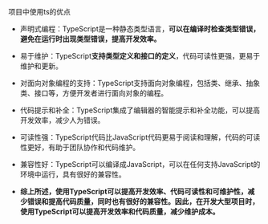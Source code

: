 项目中使用ts的优点
- 声明式编程：TypeScript是一种静态类型语言，**可以在编译时检查类型错误，避免在运行时出现类型错误，提高开发效率。**

- 易于维护：TypeScript**支持类型定义和接口的定义**，代码可读性更强，更易于维护和更新。

- 对面向对象编程的支持：TypeScript支持面向对象编程，包括类、继承、抽象类、接口等，方便开发者进行面向对象的编程。

- 代码提示和补全：TypeScript集成了编辑器的智能提示和补全功能，可以提高开发效率，减少人为错误。

- 可读性强：TypeScript代码比JavaScript代码更易于阅读和理解，代码的可读性更好，有助于团队协作和代码维护。

- 兼容性好：TypeScript可以编译成JavaScript，可以在任何支持JavaScript的环境中运行，具有很好的兼容性。

- **综上所述，使用TypeScript可以提高开发效率、代码可读性和可维护性，减少错误和提高代码质量，同时也有很好的兼容性。因此，在开发大型项目时，使用TypeScript可以提高开发效率和代码质量，减少维护成本。**



